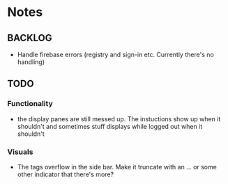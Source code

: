 # Notes

## BACKLOG

- Handle firebase errors (registry and sign-in etc. Currently there's no handling)

## TODO

### Functionality

- the display panes are still messed up. The instuctions show up when it shouldn't
  and sometimes stuff displays while logged out when it shouldn't

### Visuals

- The tags overflow in the side bar. Make it truncate with an ... or some other indicator that there's more?
